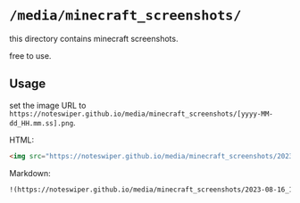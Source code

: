 # `/media/minecraft_screenshots/`

this directory contains minecraft screenshots.

free to use.

## Usage

set the image URL to `https://noteswiper.github.io/media/minecraft_screenshots/[yyyy-MM-dd_HH.mm.ss].png`.

HTML:

```html
<img src="https://noteswiper.github.io/media/minecraft_screenshots/2023-08-16_19.54.01.png" alt="some villager's house got rekt'd by grass blocks" />
```

Markdown:

```md
!(https://noteswiper.github.io/media/minecraft_screenshots/2023-08-16_19.54.01.png)[some villager's house got rekt'd by grass blocks]
```
